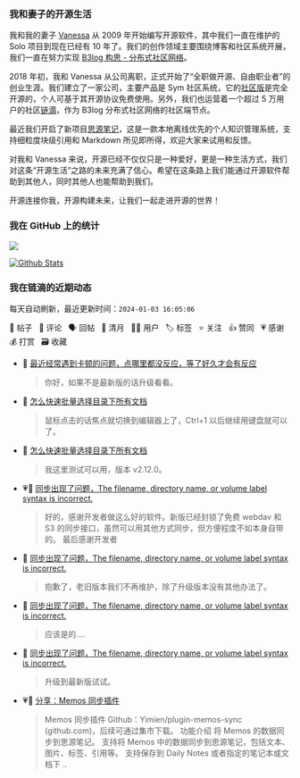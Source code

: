 ### 我和妻子的开源生活

我和我的妻子 [Vanessa](https://github.com/Vanessa219) 从 2009 年开始编写开源软件，其中我们一直在维护的 Solo 项目到现在已经有 10 年了。我们的创作领域主要围绕博客和社区系统开展，我们一直在努力实现 [B3log 构思 - 分布式社区网络](https://ld246.com/article/1546941897596)。

2018 年初，我和 Vanessa 从公司离职，正式开始了“全职做开源、自由职业者”的创业生涯。我们建立了一家公司，主要产品是 Sym 社区系统，它的[社区版](https://github.com/88250/symphony)是完全开源的，个人可基于其开源协议免费使用。另外，我们也运营着一个超过 5 万用户的社区[链滴](https://ld246.com)，作为 B3log 分布式社区网络的社区端节点。

最近我们开启了新项目[思源笔记](https://github.com/siyuan-note/siyuan)，这是一款本地离线优先的个人知识管理系统，支持细粒度块级引用和 Markdown 所见即所得，欢迎大家来试用和反馈。

对我和 Vanessa 来说，开源已经不仅仅只是一种爱好，更是一种生活方式，我们对这条“开源生活”之路的未来充满了信心。希望在这条路上我们能通过开源软件帮助到其他人，同时其他人也能帮助到我们。

开源连接你我，开源构建未来，让我们一起走进开源的世界！

### 我在 GitHub 上的统计

<a title="Hits" target="_blank" href="https://github.com/88250/88250"><img src="https://hits.b3log.org/88250/88250.svg"></a>

[![Github Stats](https://github-readme-stats.vercel.app/api?username=88250&theme=tokyonight&show_icons=true)](https://github.com/88250)

<!--events start -->

### 我在链滴的近期动态

每天自动刷新，最近更新时间：`2024-01-03 16:05:06`

📝 帖子 &nbsp; 💬 评论 &nbsp; 🗣 回帖 &nbsp; 🌙 清月 &nbsp; 👨‍💻 用户 &nbsp; 🏷️ 标签 &nbsp; ⭐️ 关注 &nbsp; 👍 赞同 &nbsp; 💗 感谢 &nbsp; 💰 打赏 &nbsp; 🗃 收藏

* 💬 [最近经常遇到卡顿的问题，点哪里都没反应，等了好久才会有反应](https://ld246.com/article/1704250858537/comment/1704255590407#comments)

  > 你好，如果不是最新版的话升级看看。
* 💬 [怎么快速批量选择目录下所有文档](https://ld246.com/article/1702454385751/comment/1704245195271#comments)

  > 鼠标点击的话焦点就切换到编辑器上了，Ctrl+1 以后继续用键盘就可以了。
* 💬 [怎么快速批量选择目录下所有文档](https://ld246.com/article/1702454385751/comment/1704244817644#comments)

  > 我这里测试可以用，版本 v2.12.0。
* 💗💬 [同步出现了问题，The filename, directory name, or volume label syntax is incorrect.](https://ld246.com/article/1704236905145/comment/1704244151823#comments)

  > 好的，感谢开发者做这么好的软件。新版已经封锁了免费 webdav 和 S3 的同步接口，虽然可以用其他方式同步，但方便程度不如本身自带的。 最后感谢开发者
* 💬 [同步出现了问题，The filename, directory name, or volume label syntax is incorrect.](https://ld246.com/article/1704236905145/comment/1704240903861#comments)

  > 抱歉了，老旧版本我们不再维护，除了升级版本没有其他办法了。
* 💬 [同步出现了问题，The filename, directory name, or volume label syntax is incorrect.](https://ld246.com/article/1704236905145/comment/1704239946055#comments)

  > 应该是的....
* 💬 [同步出现了问题，The filename, directory name, or volume label syntax is incorrect.](https://ld246.com/article/1704236905145/comment/1704238420383#comments)

  > 升级到最新版试试。
* 💗📝 [分享：Memos 同步插件](https://ld246.com/article/1704204876718)

  > Memos 同步插件 Github：Yimien/plugin-memos-sync (github.com)，后续可通过集市下载。 功能介绍 将 Memos 的数据同步到思源笔记。 支持将 Memos 中的数据同步到思源笔记，包括文本、图片、标签、引用等。 支持保存到 Daily Notes 或者指定的笔记本或文档下 ..


<!--events end -->
